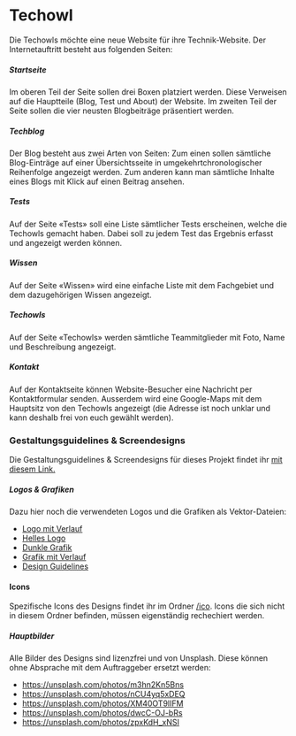 # Techowl
Die Techowls möchte eine neue Website für ihre Technik-Website. Der Internetauftritt besteht aus folgenden Seiten:

##### Startseite
Im oberen Teil der Seite sollen drei Boxen platziert werden. Diese Verweisen auf die Hauptteile (Blog, Test und About) der Website. Im zweiten Teil der Seite sollen die vier neusten Blogbeiträge präsentiert werden.

##### Techblog
Der Blog besteht aus zwei Arten von Seiten:  Zum einen sollen sämtliche Blog-Einträge auf einer Übersichtsseite in umgekehrtchronologischer Reihenfolge angezeigt werden. Zum anderen kann man sämtliche Inhalte eines Blogs mit Klick auf einen Beitrag ansehen.

##### Tests
Auf der Seite «Tests» soll eine Liste sämtlicher Tests erscheinen, welche die Techowls gemacht haben. Dabei soll zu jedem Test das Ergebnis erfasst und angezeigt werden können.

##### Wissen
Auf der Seite «Wissen» wird eine einfache Liste mit dem Fachgebiet und dem dazugehörigen Wissen angezeigt.

##### Techowls
Auf der Seite «Techowls» werden sämtliche Teammitglieder mit Foto, Name und Beschreibung  angezeigt.

##### Kontakt
Auf der Kontaktseite können Website-Besucher eine Nachricht per Kontaktformular senden. Ausserdem wird eine Google-Maps mit dem Hauptsitz von den Techowls angezeigt (die Adresse ist noch unklar und kann deshalb frei von euch gewählt werden).

### Gestaltungsguidelines & Screendesigns
Die Gestaltungsguidelines & Screendesigns für dieses Projekt findet ihr [mit diesem Link.](https://xd.adobe.com/view/eb360f7d-447f-4237-44f5-fe7935b5b238-9d07/?fullscreen&hints=off)

##### Logos & Grafiken
Dazu hier noch die verwendeten Logos und die Grafiken als Vektor-Dateien:

* [Logo mit Verlauf](src/logo_gradient.svg)
* [Helles Logo](src/logo_white.svg)
* [Dunkle Grafik](src/figure_dark.svg)
* [Grafik mit Verlauf](src/figure_gradiant.svg)
* [Design Guidelines](src/guidelines.jpg)

#### Icons
Spezifische Icons des Designs findet ihr im Ordner [/ico](/ico). Icons die sich nicht in diesem Ordner befinden, müssen eigenständig rechechiert werden.

##### Hauptbilder
Alle Bilder des Designs sind lizenzfrei und von Unsplash. Diese können ohne Absprache mit dem Auftraggeber ersetzt werden:

* https://unsplash.com/photos/m3hn2Kn5Bns
* https://unsplash.com/photos/nCU4yq5xDEQ
* https://unsplash.com/photos/XM40OT9lIFM
* https://unsplash.com/photos/dwcC-OJ-bRs
* https://unsplash.com/photos/zpxKdH_xNSI